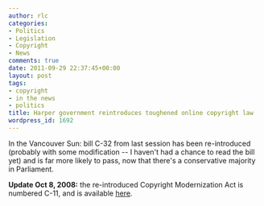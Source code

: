 ```yaml
---
author: rlc
categories:
- Politics
- Legislation
- Copyright
- News
comments: true
date: 2011-09-29 22:37:45+00:00
layout: post
tags:
- copyright
- in the news
- politics
title: Harper government reintroduces toughened online copyright law
wordpress_id: 1692
---
```


In the Vancouver Sun: bill C-32 from last session has been re-introduced (probably with some modification -- I haven't had a chance to read the bill yet) and is far more likely to pass, now that there's a conservative majority in Parliament.

**Update Oct 8, 2008:** the re-introduced Copyright Modernization Act is numbered C-11, and is available [here](https://web.archive.org/web/20111221034832/http://www.parl.gc.ca/LegisInfo/BillDetails.aspx?billId=5134851&Language=E&Mode=1).